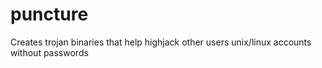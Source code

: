 # puncture
Creates trojan binaries that help highjack other users unix/linux accounts without passwords
